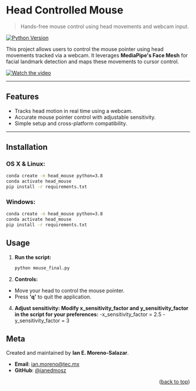 # **Head Controlled Mouse**
> Hands-free mouse control using head movements and webcam input.

[![Python Version](https://img.shields.io/badge/python-3.8-blue)](https://www.python.org/downloads/release/python-3810/)

This project allows users to control the mouse pointer using head movements tracked via a webcam. It leverages **MediaPipe's Face Mesh** for facial landmark detection and maps these movements to cursor control.

[![Watch the video](https://img.shields.io/badge/YouTube-Click%20to%20Watch-red)](https://youtu.be/your-video-link)

---

## **Features**
- Tracks head motion in real time using a webcam.
- Accurate mouse pointer control with adjustable sensitivity.
- Simple setup and cross-platform compatibility.

---

## **Installation**

### OS X & Linux:
```bash
conda create -n head_mouse python=3.8
conda activate head_mouse
pip install -r requirements.txt
```

### Windows: 

``` bash
conda create -n head_mouse python=3.8
conda activate head_mouse
pip install -r requirements.txt
```

## **Usage**

1. **Run the script:**
   ```bash
   python mouse_final.py
   ```
2. **Controls:**
- Move your head to control the mouse pointer.
- Press **'q'** to quit the application.


4. **Adjust sensitivity: Modify x_sensitivity_factor and y_sensitivity_factor in the script for your preferences:**
   -x_sensitivity_factor = 2.5
   -y_sensitivity_factor = 3


## **Meta**

Created and maintained by **Ian E. Moreno-Salazar**.

- **Email**: [ian.moreno@tec.mx](mailto:ianeduardomoreno98@gmail.com )
- **GitHub**: [@ianedmosz](https://github.com/ianedmosz)

<p align="right">(<a href="#readme-top">back to top</a>)</p>

